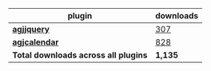 plugin|downloads
------|----------
[**agjjquery**](https://www.npmjs.com/package/agjjquery)|[307](https://www.npmjs.com/package/agjjquery)
[**agjcalendar**](https://www.npmjs.com/package/agjcalendar)|[828](https://www.npmjs.com/package/agjcalendar)
**Total downloads across all plugins**|**1,135**
